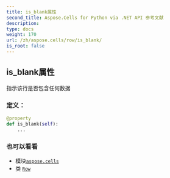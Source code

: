 ```yaml
---
title: is_blank属性
second_title: Aspose.Cells for Python via .NET API 参考文献
description:
type: docs
weight: 170
url: /zh/aspose.cells/row/is_blank/
is_root: false
---
```

## is_blank属性

指示该行是否包含任何数据
### 定义：
```python
@property
def is_blank(self):
    ...
```

### 也可以看看
* 模块[`aspose.cells`](../../)
* 类 [`Row`](/cells/python-net/zh/aspose.cells/row)

